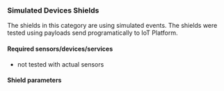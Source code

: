 ### Simulated Devices Shields
The shields in this category are using simulated events. The shields were tested using payloads send programatically to IoT Platform. 

#### Required sensors/devices/services
- not tested with actual sensors

#### Shield parameters
